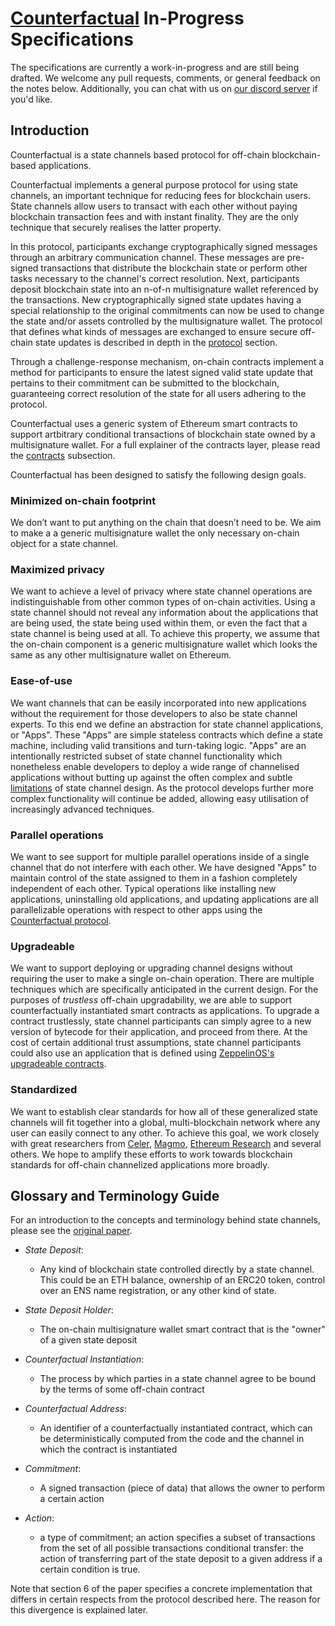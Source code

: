 # [Counterfactual](https://counterfactual.com) In-Progress Specifications 

The specifications are currently a work-in-progress and are still being drafted. We welcome any pull requests, comments, or general feedback on the notes below. Additionally, you can chat with us on [our discord server](https://counterfactual.com/chat) if you'd like.

## Introduction

Counterfactual is a state channels based protocol for off-chain blockchain-based applications.

Counterfactual implements a general purpose protocol for using state channels, an important technique for reducing fees for blockchain users. State channels allow users to transact with each other without paying blockchain transaction fees and with instant finality. They are the only technique that securely realises the latter property.

In this protocol, participants exchange cryptographically signed messages through an arbitrary communication channel. These messages are pre-signed transactions that distribute the blockchain state or perform other tasks necessary to the channel's correct resolution.  Next, participants deposit blockchain state into an n-of-n multisignature wallet referenced by the transactions.  New cryptographically signed state updates having a special relationship to the original commitments can now be used to change the state and/or assets controlled by the multisignature wallet. The protocol that defines what kinds of messages are exchanged to ensure secure off-chain state updates is described in depth in the [protocol](./00-protocol.md) section.

Through a challenge-response mechanism, on-chain contracts implement a method for participants to ensure the latest signed valid state update that pertains to their commitment can be submitted to the blockchain, guaranteeing correct resolution of the state for all users adhering to the protocol.

Counterfactual uses a generic system of Ethereum smart contracts to support artbitrary conditional transactions of blockchain state owned by a multisignature wallet. For a full explainer of the contracts layer, please read the [contracts](./01-contracts.md) subsection.

Counterfactual has been designed to satisfy the following design goals.

### Minimized on-chain footprint

We don’t want to put anything on the chain that doesn’t need to be. We aim to make a a generic multisignature wallet the only necessary on-chain object for a state channel.

### Maximized privacy

We want to achieve a level of privacy where state channel operations are indistinguishable from other common types of on-chain activities. Using a state channel should not reveal any information about the applications that are being used, the state being used within them, or even the fact that a state channel is being used at all. To achieve this property, we assume that the on-chain component is a generic multisignature wallet which looks the same as any other multisignature wallet on Ethereum.

### Ease-of-use

We want channels that can be easily incorporated into new applications without the requirement for those developers to also be state channel experts. To this end we define an abstraction for state channel applications, or "Apps". These "Apps" are simple stateless contracts which define a state machine, including valid transitions and turn-taking logic. "Apps" are an intentionally restricted subset of state channel functionality which nonetheless enable developers to deploy a wide range of channelised applications without butting up against the often complex and subtle [limitations](#limitations) of state channel design.  As the protocol develops further more complex functionality will continue be added, allowing easy utilisation of increasingly advanced techniques.

### Parallel operations

We want to see support for multiple parallel operations inside of a single channel that do not interfere with each other. We have designed "Apps" to maintain control of the state assigned to them in a fashion completely independent of each other. Typical operations like installing new applications, uninstalling old applications, and updating applications are all parallelizable operations with respect to other apps using the [Counterfactual protocol](./00-protocol.md).

### Upgradeable

We want to support deploying or upgrading channel designs without requiring the user to make a single on-chain operation. There are multiple techniques which are specifically anticipated in the current design. For the purposes of _trustless_ off-chain upgradability, we are able to support counterfactually instantiated smart contracts as applications. To upgrade a contract trustlessly, state channel participants can simply agree to a new version of bytecode for their application, and proceed from there. At the cost of certain additional trust assumptions, state channel participants could also use an application that is defined using [ZeppelinOS's upgradeable contracts](https://docs.zeppelinos.org/docs/building.html).

### Standardized

We want to establish clear standards for how all of these generalized state channels will fit together into a global, multi-blockchain network where any user can easily connect to any other. To achieve this goal, we work closely with great researchers from [Celer](https://celer.network), [Magmo](https://magmo.com), [Ethereum Research](http://eth.sg) and several others. We hope to amplify these efforts to work towards blockchain standards for off-chain channelized applications more broadly.

## Glossary and Terminology Guide

For an introduction to the concepts and terminology behind state channels, please see the [original paper](https://l4.ventures/papers/statechannels.pdf).

- _State Deposit_:
  - Any kind of blockchain state controlled directly by a state channel. This could be an ETH balance, ownership of an ERC20 token, control over an ENS name registration, or any other kind of state.
  
- _State Deposit Holder_:
  - The on-chain multisignature wallet smart contract that is the "owner" of a given state deposit

- _Counterfactual Instantiation_:
  - The process by which parties in a state channel agree to be bound by the terms of some off-chain contract
  
- _Counterfactual Address_:
  - An identifier of a counterfactually instantiated contract, which can be deterministically computed from the code and the channel in which the contract is instantiated

- _Commitment_:
  - A signed transaction (piece of data) that allows the owner to perform a certain action
 
- _Action_: 
  - a type of commitment; an action specifies a subset of transactions from the set of all possible transactions
conditional transfer: the action of transferring part of the state deposit to a given address if a certain condition is true.

Note that section 6 of the paper specifies a concrete implementation that differs in certain respects from the protocol described here. The reason for this divergence is explained later.
